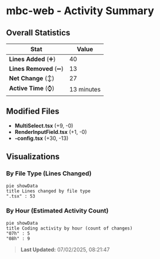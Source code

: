 # mbc-web - Activity Summary 

## Overall Statistics

| Stat                   | Value                                                             |
| ---------------------- | ----------------------------------------------------------------- |
| **Lines Added** (➕)   | 40                                          |
| **Lines Removed** (➖) | 13                                        |
| **Net Change** (↕)    | 27                |
| **Active Time** (⌚)   | 13 minutes |


## Modified Files
- **MultiSelect.tsx** (+9, -0)
- **RenderInputField.tsx** (+1, -0)
- **-config.tsx** (+30, -13)

## Visualizations

### By File Type (Lines Changed)

```mermaid
pie showData
title Lines changed by file type
".tsx" : 53
```

### By Hour (Estimated Activity Count)

```mermaid
pie showData
title Coding activity by hour (count of changes)
"07h" : 5
"08h" : 9
```


> **Last Updated:** 07/02/2025, 08:21:47